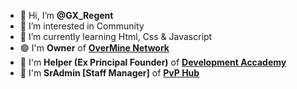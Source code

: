 - 👋 Hi, I’m **@GX_Regent**
- 👀 I’m interested in Community
- 🌱 I’m currently learning Html, Css & Javascript
- 🟣 I'm **Owner** of [**OverMine Network**](https://discord.overmine.it)
- 💠 I'm **Helper (Ex Principal Founder)** of [**Development Accademy**](https://discord.gg/c92ySfQwCM)
- 🔰  I'm **SrAdmin [Staff Manager]** of [**PvP Hub**](https://discord.pvphub.it)


<!---
Esplosioneh/Esplosioneh is a ✨ special ✨ repository because its `README.md` (this file) appears on your GitHub profile.
You can click the Preview link to take a look at your changes.
--->
